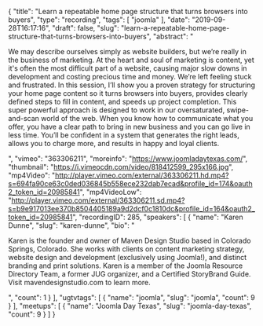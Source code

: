 {
  "title": "Learn a repeatable home page structure that turns browsers into buyers",
  "type": "recording",
  "tags": [
    "joomla"
  ],
  "date": "2019-09-28T16:17:16",
  "draft": false,
  "slug": "learn-a-repeatable-home-page-structure-that-turns-browsers-into-buyers",
  "abstract": "<p>We may describe ourselves simply as website builders, but we’re really in the business of marketing. At the heart and soul of marketing is content, yet it's often the most difficult part of a website, causing major slow downs in development and costing precious time and money. We’re left feeling stuck and frustrated. In this session, I’ll show you a proven strategy for structuring your home page content so it turns browsers into buyers, provides clearly defined steps to fill in content, and speeds up project completion. This super powerful approach is designed to work in our oversaturated, swipe-and-scan world of the web. When you know how to communicate what you offer, you have a clear path to bring in new business and you can go live in less time. You’ll be confident in a system that generates the right leads, allows you to charge more, and results in happy and loyal clients. </p>",
  "vimeo": "363306211",
  "moreinfo": "https://www.joomladaytexas.com/",
  "thumbnail": "https://i.vimeocdn.com/video/818412599_295x166.jpg",
  "mp4Video": "http://player.vimeo.com/external/363306211.hd.mp4?s=694fa90ce63c0ded036845b558ece232dab7ecad&profile_id=174&oauth2_token_id=20985841",
  "mp4VideoLow": "http://player.vimeo.com/external/363306211.sd.mp4?s=b9e917013ee370b8504405189a9d2dcf0c1810dc&profile_id=164&oauth2_token_id=20985841",
  "recordingID": 285,
  "speakers": [
    {
      "name": "Karen Dunne",
      "slug": "karen-dunne",
      "bio": "<p>Karen is the founder and owner of Maven Design Studio based in Colorado Springs, Colorado. She works with clients on content marketing strategy, website design and development (exclusively using Joomla!), and distinct branding and print solutions. Karen is a member of the Joomla Resource Directory Team, a former JUG organizer, and a Certified StoryBrand Guide. Visit mavendesignstudio.com to learn more.</p>",
      "count": 1
    }
  ],
  "ugtvtags": [
    {
      "name": "joomla",
      "slug": "joomla",
      "count": 9
    }
  ],
  "meetups": [
    {
      "name": "Joomla Day Texas",
      "slug": "joomla-day-texas",
      "count": 9
    }
  ]
}